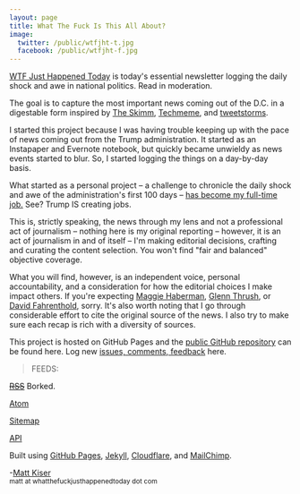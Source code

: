 ```yaml
---
layout: page
title: What The Fuck Is This All About?
image:
  twitter: /public/wtfjht-t.jpg
  facebook: /public/wtfjht-f.jpg
---
```

<p class="lead"><a href="{{ site.baseurl }}/">WTF Just Happened Today</a> is today's essential newsletter logging the daily shock and awe in national politics. Read in moderation.</p>

<p>The goal is to capture the most important news coming out of the D.C. in a digestable form inspired by <a href="http://www.theskimm.com/">The Skimm</a>, <a href="http://techmeme.com/">Techmeme</a>, and <a href="http://www.theverge.com/2016/12/13/13936946/twitter-tweetstorm-thread-timeline-medium">tweetstorms</a>.</p>
 
I started this project because I was having trouble keeping up with the pace of news coming out from the Trump administration. It started as an Instapaper and Evernote notebook, but quickly became unwieldy as news events started to blur. So, I started logging the things on a day-by-day basis. 

What started as a personal project – a challenge to chronicle the daily shock and awe of the administration's first 100 days – <a href="https://whatthefuckjusthappenedtoday.com/meta/trump-creates-one-new-job/">has become my full-time job.</a> See? Trump IS creating jobs. 

This is, strictly speaking, the news through my lens and not a professional act of journalism – nothing here is my original reporting – however, it is an act of journalism in and of itself – I'm making editorial decisions, crafting and curating the content selection. You won't find "fair and balanced" objective coverage. 

What you will find, however, is an independent voice, personal accountability, and a consideration for how the editorial choices I make impact others. If you're expecting <a href="https://twitter.com/maggieNYT" target="_blank">Maggie Haberman</a>, <a href="https://twitter.com/glennthrush" target="_blank">Glenn Thrush</a>, or <a href="https://twitter.com/Fahrenthold" target="_blank">David Fahrenthold</a>, sorry. It's also worth noting that I go through considerable effort to cite the original source of the news. I also try to make sure each recap is rich with a diversity of sources.

This project is hosted on GitHub Pages and the <a href="https://github.com/mkiser/mkiser.github.io">public GitHub repository</a> can be found here. Log new <a href="https://github.com/mkiser/mkiser.github.io/issues/new">issues, comments, feedback</a> here.
 
> FEEDS:
>
~~<a href="https://whatthefuckjusthappenedtoday.com/rss.xml">RSS</a>~~ Borked.
>
<a href="https://whatthefuckjusthappenedtoday.com/atom.xml">Atom</a>
>
<a href="https://whatthefuckjusthappenedtoday.com/sitemap.xml">Sitemap</a>
>
<a href="https://whatthefuckjusthappenedtoday.com/api/v1/pages.json">API</a>

Built using <a href="https://pages.github.com/">GitHub Pages</a>, <a href="http://jekyllrb.com/">Jekyll</a>, <a href="https://www.cloudflare.com">Cloudflare</a>, and <a href="https://mailchimp.com/">MailChimp</a>.

<p class="lead">-<a href="https://twitter.com/matt_kiser/">Matt Kiser</a><br>
    <small>matt at whatthefuckjusthappenedtoday dot com</small>
</p>